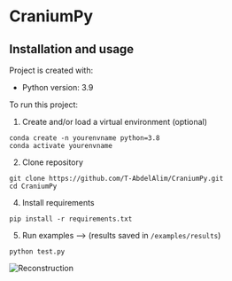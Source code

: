 # CraniumPy


## Installation and usage
Project is created with:
* Python version: 3.9

To run this project:
1. Create and/or load a virtual environment (optional) 
```
conda create -n yourenvname python=3.8
conda activate yourenvname
```
2. Clone repository
```
git clone https://github.com/T-AbdelAlim/CraniumPy.git
cd CraniumPy
```
4. Install requirements
```
pip install -r requirements.txt
```

5. Run examples --> (results saved in ```/examples/results```)
```
python test.py
```

![Reconstruction](resources/bunny_example.png)
